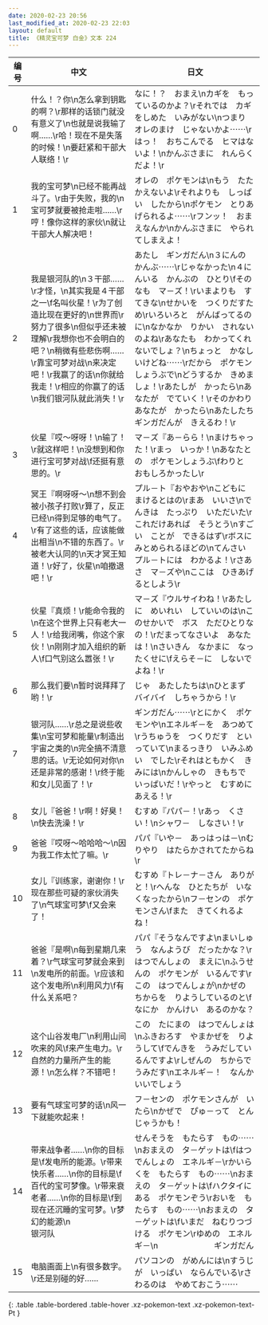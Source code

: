```yaml
---
date: 2020-02-23 20:56
last_modified_at: 2020-02-23 22:03
layout: default
title: 《精灵宝可梦 白金》文本 224
---
```

| 编号 | 中文 | 日文 |
| ---- | ---- | ---- |
| 0 | 什么！？你\n怎么拿到钥匙的啊？\r那样的话锁门就没有意义了\n也就是说我输了啊……\r哈！现在不是失落的时候！\n要赶紧和干部大人联络！\r | なに！？　おまえ\nカギを　もっているのかよ？\rそれでは　カギをしめた　いみがない\nつまり　オレのまけ　じゃないかよ⋯⋯\rはっ！　おちこんでる　ヒマはないよ！\nかんぶさまに　れんらく　だよ！\r |
| 1 | 我的宝可梦\n已经不能再战斗了。\r由于失败，我的\n宝可梦就要被抢走啦……\r哼！像你这样的家伙\n就让干部大人解决吧！ | オレの　ポケモンは\nもう　たたかえないよ\rそれよりも　しっぱい　したから\nポケモン　とりあげられるよ⋯⋯\rフンッ！　おまえなんか\nかんぶさまに　やられてしまえよ！ |
| 2 | 我是银河队的\n３干部……\r才怪，\n其实我是４干部之一\f名叫伙星！\r为了创造比现在更好的\n世界而\r努力了很多\n但似乎还未被理解\r我想你也不会明白的吧？\n稍微有些悲伤啊……\r靠宝可梦对战\n来决定吧！\r我赢了的话\n你就给我走！\r相应的你赢了的话\n我们银河队就此消失！\r | あたし　ギンガだん\n３にんの　かんぶ⋯⋯\rじゃなかった\n４にんいる　かんぶの　ひとり\fそのなも　マ－ズ！\rいまよりも　すてきな\nせかいを　つくりだすため\rいろいろと　がんばってるのに\nなかなか　りかい　されないのよね\rあなたも　わかってくれないでしょ？\nちょっと　かなしいけどね⋯⋯\rだから　ポケモンしょうぶで\nどうするか　きめましょ！\rあたしが　かったら\nあなたが　でていく！\rそのかわり　あなたが　かったら\nあたしたち　ギンガだんが　きえるわ！\r |
| 3 | 伙星『哎～呀呀！\n输了！\r就这样吧！\n没想到和你进行宝可梦对战\f还挺有意思的。\r | マ－ズ『あ－らら！\nまけちゃった！\rまっ　いっか！\nあなたとの　ポケモンしょうぶ\fわりと　おもしろかったし\r |
| 4 | 冥王『啊呀呀～\n想不到会被小孩子打败\r算了，反正已经\n得到足够的电气了。\r有了这些的话，应该能做出相当\n不错的东西了。\r被老大认同的\n天才冥王知道！\r好了，伙星\n咱撤退吧！\r | プル－ト『おやおや\nこどもに　まけるとはの\rまあ　いいさ\nでんきは　たっぷり　いただいた\rこれだけあれば　そうとう\nすごい　ことが　できるはず\rボスに　みとめられるほどの\nてんさい　プル－トには　わかるよ！\rさあさ　マ－ズや\nここは　ひきあげるとしよう\r |
| 5 | 伙星『真烦！\r能命令我的\n在这个世界上只有老大一人！\r给我闭嘴，你这个家伙！\n刚刚才加入组织的新人\f口气别这么嚣张！\r | マ－ズ『ウルサイわね！\rあたしに　めいれい　していいのは\nこのせかいで　ボス　ただひとりなの！\rだまってなさいよ　あなたは！\nさいきん　なかまに　なったくせに\fえらそ－に　しないでよね！\r |
| 6 | 那么我们要\n暂时说拜拜了哟！\r | じゃ　あたしたちは\nひとまず　バイバイ　しちゃうから！\r |
| 7 | 银河队……\r总之是说些收集\n宝可梦和能量\r制造出宇宙之类的\n完全搞不清意思的话。\r无论如何对你\n还是非常的感谢！\r终于能和女儿见面了！\r | ギンガだん⋯⋯\rとにかく　ポケモンや\nエネルギ－を　あつめて\rうちゅうを　つくりだす　といっていて\nまるっきり　いみふめい　でした\rそれはともかく　きみには\nかんしゃの　きもちで　いっぱいだ！\rやっと　むすめに　あえる！\r |
| 8 | 女儿『爸爸！\r啊！好臭！\n快去洗澡！\r | むすめ『パパ－！\rあっ　くさい！\nシャワ－　しなさい！\r |
| 9 | 爸爸『哎呀～哈哈哈～\n因为我工作太忙了嘛。\r | パパ『いや－　あっはっは－\nむりやり　はたらかされてたからね\r |
| 10 | 女儿『训练家，谢谢你！\r现在那些可疑的家伙消失了\n气球宝可梦\f又会来了！ | むすめ『トレ－ナ－さん　ありがと！\rへんな　ひとたちが　いなくなったから\nフ－センの　ポケモンさん\fまた　きてくれるよね！ |
| 11 | 爸爸『是啊\n每到星期几来着？\r气球宝可梦就会来到\n发电所的前面。\r应该和这个发电所\n利用风力\f有什么关系吧？ | パパ『そうなんですよ\nまいしゅう　なんようび　だったかな？\rはつでんしょの　まえに\nふうせんの　ポケモンが　いるんです\rこの　はつでんしょが\nかぜの　ちからを　りようしているのと\fなにか　かんけい　あるのかな？ |
| 12 | 这个山谷发电厂\n利用山间吹来的风\f来产生电力。\r自然的力量所产生的能源！\n怎么样？不错吧！ | この　たにまの　はつでんしょは\nふきおろす　やまかぜを　りようして\fでんきを　うみだしているんですよ\rしぜんの　ちからで　うみだす\nエネルギ－！　なんか　いいでしょう |
| 13 | 要有气球宝可梦的话\n风一下就能吹起来！ | フ－センの　ポケモンさんが　いたら\nかぜで　ぴゅ－って　とんじゃうかも！ |
| 14 | 带来战争者……\n你的目标是\f发电所的能源。\r带来快乐者……\n你的目标是\f百代的宝可梦像。\r带来衰老者……\n你的目标是\f到现在还沉睡的宝可梦。\r梦幻的能源\n　　　　　　　银河队 | せんそうを　もたらす　もの⋯⋯\nおまえの　タ－ゲットは\fはつでんしょの　エネルギ－\rかいらくを　もたらす　もの⋯⋯\nおまえの　タ－ゲットは\fハクタイにある　ポケモンぞう\rおいを　もたらす　もの⋯⋯\nおまえの　タ－ゲットは\fいまだ　ねむりつづける　ポケモン\rゆめの　エネルギ－\n　　　　　　　ギンガだん |
| 15 | 电脑画面上\n有很多数字。\r还是别碰的好…… | パソコンの　がめんには\nすうじが　いっぱい　ならんでいる\rさわるのは　やめておこう⋯⋯ |
{: .table .table-bordered .table-hover .xz-pokemon-text .xz-pokemon-text-Pt }